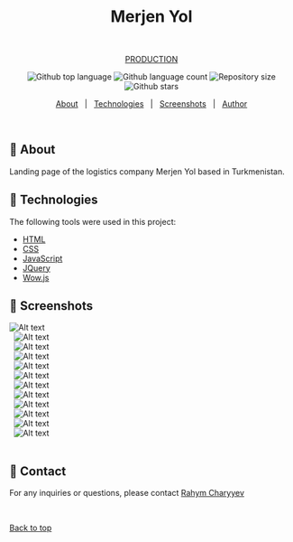 <h1 align="center" id="top">Merjen Yol</h1>

<div align="center">

&#xa0;

<a href="https://merjenyol.com.tm/">PRODUCTION</a>

</div>

<p align="center">
  <img alt="Github top language" src="https://img.shields.io/github/languages/top/RahymCharyyev/Merjen_Yol?color=56BEB8">

  <img alt="Github language count" src="https://img.shields.io/github/languages/count/RahymCharyyev/Merjen_Yol?color=56BEB8">

  <img alt="Repository size" src="https://img.shields.io/github/repo-size/RahymCharyyev/Merjen_Yol?color=56BEB8">

  <!-- <img alt="License" src="https://img.shields.io/github/license/RahymCharyyev/Merjen_Yol?color=56BEB8"> -->

  <!-- <img alt="Github issues" src="https://img.shields.io/github/issues/RahymCharyyev/Merjen_Yol?color=56BEB8" /> -->

  <!-- <img alt="Github forks" src="https://img.shields.io/github/forks/RahymCharyyev/Merjen_Yol?color=56BEB8" /> -->

  <img alt="Github stars" src="https://img.shields.io/github/stars/RahymCharyyev/Merjen_Yol?color=56BEB8" />
</p>

<!-- Status -->

<!-- <h4 align="center">
	🚧  Merjen_Yol 🚀 Under construction...  🚧
</h4>

<hr> -->

<p align="center">
  <a href="#dart-about">About</a> &#xa0; | &#xa0; 
  <a href="#rocket-technologies">Technologies</a> &#xa0; | &#xa0;
  <a href="#memo-screenshots">Screenshots</a> &#xa0; | &#xa0;
  <a href="#memo-contact">Author</a> 
</p>

<br>

## :dart: About

Landing page of the logistics company Merjen Yol based in Turkmenistan.

## :rocket: Technologies

The following tools were used in this project:

- [HTML](https://developer.mozilla.org/ru/docs/Web/HTML)
- [CSS](https://developer.mozilla.org/ru/docs/Web/CSS/Reference)
- [JavaScript](https://developer.mozilla.org/en-US/docs/Web/JavaScript)
- [JQuery](https://api.jquery.com/)
- [Wow.js](https://wowjs.uk/)

## :memo: Screenshots

![Alt text](1.png) \
&#xa0;
![Alt text](2.png) \
&#xa0;
![Alt text](3.png) \
&#xa0;
![Alt text](4.png) \
&#xa0;
![Alt text](5.png) \
&#xa0;
![Alt text](6.png) \
&#xa0;
![Alt text](7.png) \
&#xa0;
![Alt text](8.png) \
&#xa0;
![Alt text](9.png) \
&#xa0;
![Alt text](10.png) \
&#xa0;
![Alt text](11.png) \
&#xa0;
![Alt text](12.png) \
&#xa0;

## :memo: Contact

For any inquiries or questions, please contact <a href="https://github.com/RahymCharyyev" target="_blank">Rahym Charyyev</a>

&#xa0;

<a href="#top">Back to top</a>
